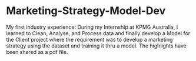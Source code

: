 # Marketing-Strategy-Model-Dev
My first industry experience:
During my Internship at KPMG Australia, I learned to Clean, Analyse, and Process data and finally develop a Model for the Client project where the requirement was to develop a marketing strategy using the dataset and training it thru a model. The highlights have been shared as a pdf file. 
